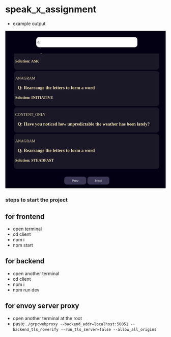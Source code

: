 # speak_x_assignment

- example output
<img src="./view/img.png">

### steps to start the project

## for frontend
- open terminal 
- cd client
- npm i
- npm start

## for backend
- open another terminal 
- cd client
- npm i
- npm run dev

## for envoy server proxy
-  open another terminal at the root 
- paste ```./grpcwebproxy --backend_addr=localhost:50051 --backend_tls_noverify --run_tls_server=false --allow_all_origins```